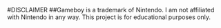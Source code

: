 #DISCLAIMER 
##Gameboy is a trademark of Nintendo. I am not affiliated with Nintendo in any way. This project is for educational purposes only.